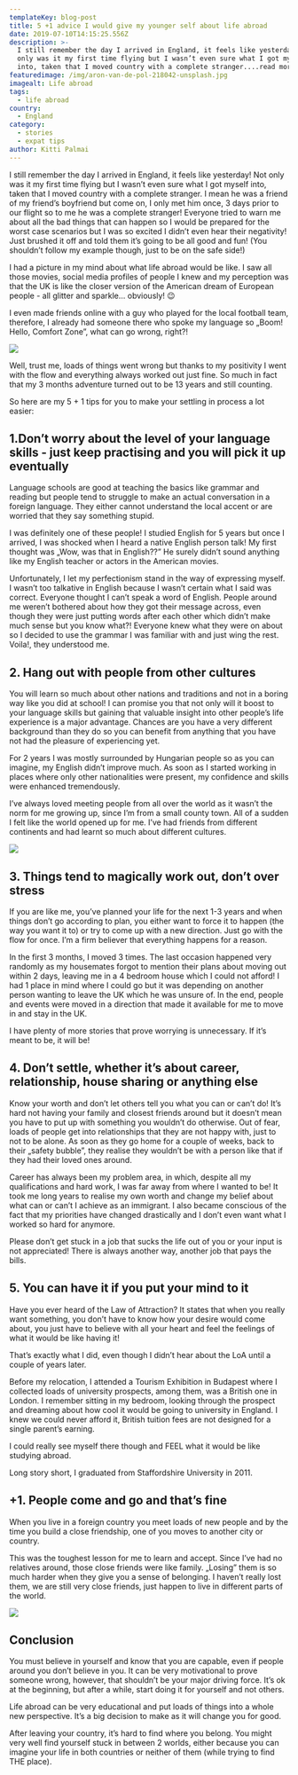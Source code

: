 ```yaml
---
templateKey: blog-post
title: 5 +1 advice I would give my younger self about life abroad
date: 2019-07-10T14:15:25.556Z
description: >-
  I still remember the day I arrived in England, it feels like yesterday! Not
  only was it my first time flying but I wasn’t even sure what I got myself
  into, taken that I moved country with a complete stranger....read more
featuredimage: /img/aron-van-de-pol-218042-unsplash.jpg
imagealt: Life abroad
tags:
  - life abroad
country:
  - England
category:
  - stories
  - expat tips
author: Kitti Palmai
---
```

I still remember the day I arrived in England, it feels like yesterday! Not only was it my first time flying but I wasn’t even sure what I got myself into, taken that I moved country with a complete stranger. I mean he was a friend of my friend’s boyfriend but come on, I only met him once, 3 days prior to our flight so to me he was a complete stranger! Everyone tried to warn me about all the bad things that can happen so I would be prepared for the worst case scenarios but I was so excited I didn’t even hear their negativity! Just brushed it off and told them it’s going to be all good and fun! (You shouldn’t follow my example though, just to be on the safe side!)

I had a picture in my mind about what life abroad would be like. I saw all those movies, social media profiles of people I knew and my perception was that the UK is like the closer version of the American dream of European people - all glitter and sparkle… obviously! 😉

I even made friends online with a guy who played for the local football team, therefore, I already had someone there who spoke my language so „Boom! Hello, Comfort Zone”, what can go wrong, right?! 

![](/img/stil-336189-unsplash.jpg)

Well, trust me, loads of things went wrong but thanks to my positivity I went with the flow and everything always worked out just fine. So much in fact that my 3 months adventure turned out to be 13 years and still counting.

So here are my 5 + 1 tips for you to make your settling in process a lot easier:

## 1.Don’t worry about the level of your language skills - just keep practising and you will pick it up eventually

Language schools are good at teaching the basics like grammar and reading but people tend to struggle to make an actual conversation in a foreign language. They either cannot understand the local accent or are worried that they say something stupid.

I was definitely one of these people! I studied English for 5 years but once I arrived, I was shocked when I heard a native English person talk! My first thought was „Wow, was that in English??” He surely didn’t sound anything like my English teacher or actors in the American movies.

Unfortunately, I let my perfectionism stand in the way of expressing myself. I wasn’t too talkative in English because I wasn’t certain what I said was correct. Everyone thought I can’t speak a word of English. People around me weren’t bothered about how they got their message across, even though they were just putting words after each other which didn’t make much sense but you know what?! Everyone knew what they were on about so I decided to use the grammar I was familiar with and just wing the rest. Voila!, they understood me.

## 2. Hang out with people from other cultures

You will learn so much about other nations and traditions and not in a boring way like you did at school! I can promise you that not only will it boost to your language skills but gaining that valuable insight into other people’s life experience is a major advantage. Chances are you have a very different background than they do so you can benefit from anything that you have not had the pleasure of experiencing yet.

For 2 years I was mostly surrounded by Hungarian people so as you can imagine, my English didn’t improve much. As soon as I started working in places where only other nationalities were present, my confidence and skills were enhanced tremendously. 

I’ve always loved meeting people from all over the world as it wasn’t the norm for me growing up, since I’m from a small county town. All of a sudden I felt like the world opened up for me.  I’ve had friends from different continents and had learnt so much about different cultures.

![](/img/frank-vex-1067100-unsplash.jpg)

## 3. Things tend to magically work out, don’t over stress

If you are like me, you’ve planned your life for the next 1-3 years and when things don’t go according to plan, you either want to force it to happen (the way you want it to) or try to come up with a new direction. Just go with the flow for once. I’m a firm believer that everything happens for a reason. 

In the first 3 months, I moved 3 times. The last occasion happened very randomly as my housemates forgot to mention their plans about moving out within 2 days, leaving me in a 4 bedroom house which I could not afford! I had 1 place in mind where I could go but it was depending on another person wanting to leave the UK which he was unsure of. In the end, people and events were moved in a direction that made it available for me to move in and stay in the UK.

I have plenty of more stories that prove worrying is unnecessary. If it’s meant to be, it will be!

## 4. Don’t settle, whether it’s about career, relationship, house sharing or anything else

Know your worth and don’t let others tell you what you can or can’t do! It’s hard not having your family and closest friends around but it doesn’t mean you have to put up with something you wouldn’t do otherwise. Out of fear, loads of people get into relationships that they are not happy with, just to not to be alone. As soon as they go home for a couple of weeks, back to their „safety bubble”, they realise they wouldn’t be with a person like that if they had their loved ones around. 

Career has always been my problem area, in which, despite all my qualifications and hard work, I was far away from where I wanted to be! It took me long years to realise my own worth and change my belief about what can or can’t I achieve as an immigrant. I also became conscious of the fact that my priorities have changed drastically and I don’t even want what I worked so hard for anymore. 

Please don’t get stuck in a job that sucks the life out of you or your input is not appreciated! There is always another way, another job that pays the bills.

## 5. You can have it if you put your mind to it

Have you ever heard of the Law of Attraction? It states that when you really want something, you don’t have to know how your desire would come about, you just have to believe with all your heart and feel the feelings of what it would be like having it! 

That’s exactly what I did, even though I didn’t hear about the LoA until a couple of years later.

Before my relocation, I attended a Tourism Exhibition in Budapest where I collected loads of university prospects, among them, was a British one in London. I remember sitting in my bedroom, looking through the prospect and dreaming about how cool it would be going to university in England. I knew we could never afford it, British tuition fees are not designed for a single parent’s earning. 

I could really see myself there though and FEEL what it would be like studying abroad. 

Long story short, I graduated from Staffordshire University in 2011. 

## +1. People come and go and that’s fine

When you live in a foreign country you meet loads of new people and by the time you build a close friendship, one of you moves to another city or country. 

This was the toughest lesson for me to learn and accept. Since I’ve had no relatives around, those close friends were like family. „Losing” them is so much harder when they give you a sense of belonging. I haven’t really lost them, we are still very close friends, just happen to live in different parts of the world.

![](/img/adam-wilson-1044540-unsplash.jpg)

## Conclusion

You must believe in yourself and know that you are capable, even if people around you don’t believe in you. It can be very motivational to prove someone wrong, however, that shouldn’t be your major driving force. It’s ok at the beginning, but after a while, start doing it for yourself and not others. 

Life abroad can be very educational and put loads of things into a whole new perspective. It’s a big decision to make as it will change you for good. 

After leaving your country, it’s hard to find where you belong. You might very well find yourself stuck in between 2 worlds, either because you can imagine your life in both countries or neither of them (while trying to find THE place).
